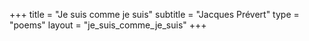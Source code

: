 +++
title = "Je suis comme je suis"
subtitle = "Jacques Prévert"
type = "poems"
layout = "je_suis_comme_je_suis"
+++

